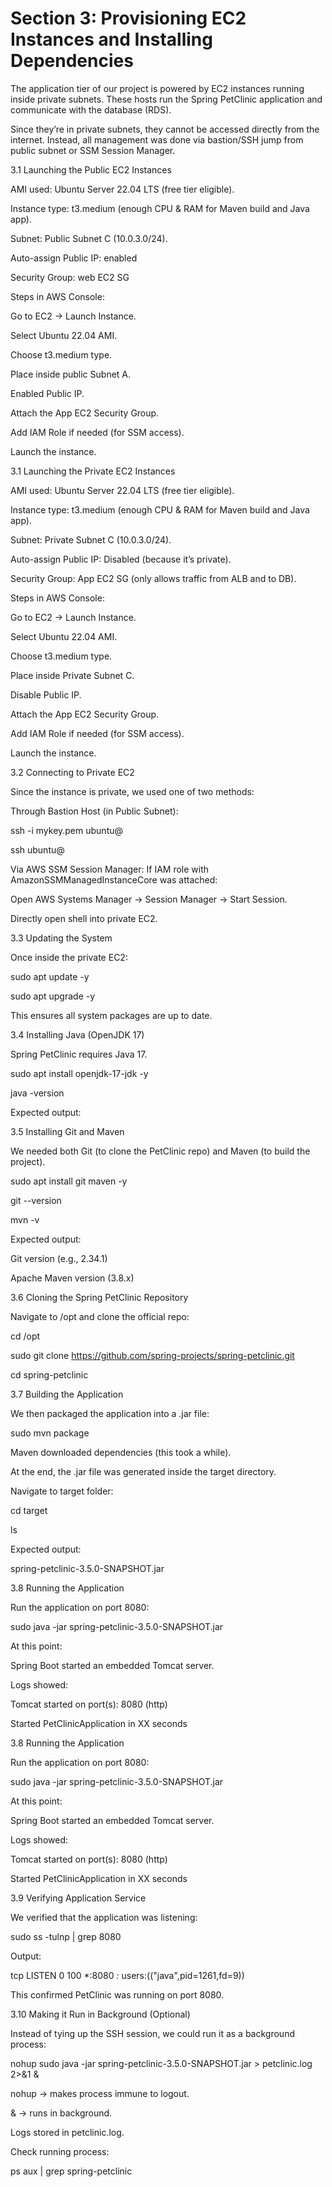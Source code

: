 # Section 3: Provisioning EC2 Instances and Installing Dependencies

The application tier of our project is powered by EC2 instances running inside private subnets. These hosts run the Spring PetClinic application and communicate with the database (RDS).

Since they’re in private subnets, they cannot be accessed directly from the internet. Instead, all management was done via bastion/SSH jump from public subnet or SSM Session Manager.



3.1 Launching the Public EC2 Instances

AMI used: Ubuntu Server 22.04 LTS (free tier eligible).

Instance type: t3.medium (enough CPU & RAM for Maven build and Java app).

Subnet: Public Subnet C (10.0.3.0/24).

Auto-assign Public IP: enabled 

Security Group: web EC2 SG 

Steps in AWS Console:

Go to EC2 → Launch Instance.

Select Ubuntu 22.04 AMI.

Choose t3.medium type.

Place inside public Subnet A.

Enabled Public IP.

Attach the App EC2 Security Group.

Add IAM Role if needed (for SSM access).

Launch the instance.





3.1 Launching the Private EC2 Instances

AMI used: Ubuntu Server 22.04 LTS (free tier eligible).

Instance type: t3.medium (enough CPU & RAM for Maven build and Java app).

Subnet: Private Subnet C (10.0.3.0/24).

Auto-assign Public IP: Disabled (because it’s private).

Security Group: App EC2 SG (only allows traffic from ALB and to DB).

Steps in AWS Console:

Go to EC2 → Launch Instance.

Select Ubuntu 22.04 AMI.

Choose t3.medium type.

Place inside Private Subnet C.

Disable Public IP.

Attach the App EC2 Security Group.

Add IAM Role if needed (for SSM access).

Launch the instance.











3.2 Connecting to Private EC2

Since the instance is private, we used one of two methods:

Through Bastion Host (in Public Subnet):

ssh -i mykey.pem ubuntu@<Bastion-Public-IP>

ssh ubuntu@<Private-EC2-Private-IP>

Via AWS SSM Session Manager:
If IAM role with AmazonSSMManagedInstanceCore was attached:

Open AWS Systems Manager → Session Manager → Start Session.

Directly open shell into private EC2.





3.3 Updating the System

Once inside the private EC2:

sudo apt update -y

sudo apt upgrade -y

This ensures all system packages are up to date.



3.4 Installing Java (OpenJDK 17)

Spring PetClinic requires Java 17.

sudo apt install openjdk-17-jdk -y

java -version

Expected output:

3.5 Installing Git and Maven

We needed both Git (to clone the PetClinic repo) and Maven (to build the project).

sudo apt install git maven -y

git --version

mvn -v

Expected output:

Git version (e.g., 2.34.1)

Apache Maven version (3.8.x)



3.6 Cloning the Spring PetClinic Repository

Navigate to /opt and clone the official repo:

cd /opt

sudo git clone https://github.com/spring-projects/spring-petclinic.git

cd spring-petclinic





3.7 Building the Application

We then packaged the application into a .jar file:

sudo mvn package

Maven downloaded dependencies (this took a while).

At the end, the .jar file was generated inside the target directory.

Navigate to target folder:

cd target

ls

Expected output:

spring-petclinic-3.5.0-SNAPSHOT.jar







3.8 Running the Application

Run the application on port 8080:

sudo java -jar spring-petclinic-3.5.0-SNAPSHOT.jar

At this point:

Spring Boot started an embedded Tomcat server.

Logs showed:

Tomcat started on port(s): 8080 (http)

Started PetClinicApplication in XX seconds



3.8 Running the Application

Run the application on port 8080:

sudo java -jar spring-petclinic-3.5.0-SNAPSHOT.jar

At this point:

Spring Boot started an embedded Tomcat server.

Logs showed:

Tomcat started on port(s): 8080 (http)

Started PetClinicApplication in XX seconds



3.9 Verifying Application Service

We verified that the application was listening:

sudo ss -tulnp | grep 8080

Output:

tcp   LISTEN 0      100    *:8080    *:*    users:(("java",pid=1261,fd=9))

This confirmed PetClinic was running on port 8080.



3.10 Making it Run in Background (Optional)

Instead of tying up the SSH session, we could run it as a background process:

nohup sudo java -jar spring-petclinic-3.5.0-SNAPSHOT.jar > petclinic.log 2>&1 &

nohup → makes process immune to logout.

& → runs in background.

Logs stored in petclinic.log.

Check running process:

ps aux | grep spring-petclinic















